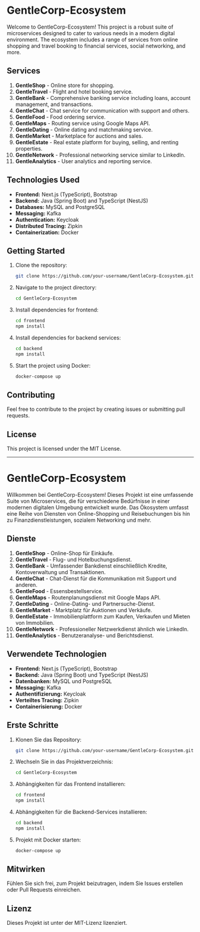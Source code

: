 # GentleCorp-Ecosystem

Welcome to GentleCorp-Ecosystem! This project is a robust suite of microservices designed to cater to various needs in a modern digital environment. The ecosystem includes a range of services from online shopping and travel booking to financial services, social networking, and more.

## Services

1. **GentleShop** - Online store for shopping.
2. **GentleTravel** - Flight and hotel booking service.
3. **GentleBank** - Comprehensive banking service including loans, account management, and transactions.
4. **GentleChat** - Chat service for communication with support and others.
5. **GentleFood** - Food ordering service.
6. **GentleMaps** - Routing service using Google Maps API.
7. **GentleDating** - Online dating and matchmaking service.
8. **GentleMarket** - Marketplace for auctions and sales.
9. **GentleEstate** - Real estate platform for buying, selling, and renting properties.
10. **GentleNetwork** - Professional networking service similar to LinkedIn.
11. **GentleAnalytics** - User analytics and reporting service.

## Technologies Used

- **Frontend:** Next.js (TypeScript), Bootstrap
- **Backend:** Java (Spring Boot) and TypeScript (NestJS)
- **Databases:** MySQL and PostgreSQL
- **Messaging:** Kafka
- **Authentication:** Keycloak
- **Distributed Tracing:** Zipkin
- **Containerization:** Docker

## Getting Started

1. Clone the repository:
    ```bash
    git clone https://github.com/your-username/GentleCorp-Ecosystem.git
    ```

2. Navigate to the project directory:
    ```bash
    cd GentleCorp-Ecosystem
    ```

3. Install dependencies for frontend:
    ```bash
    cd frontend
    npm install
    ```

4. Install dependencies for backend services:
    ```bash
    cd backend
    npm install
    ```

5. Start the project using Docker:
    ```bash
    docker-compose up
    ```

## Contributing

Feel free to contribute to the project by creating issues or submitting pull requests.

## License

This project is licensed under the MIT License.

---

# GentleCorp-Ecosystem

Willkommen bei GentleCorp-Ecosystem! Dieses Projekt ist eine umfassende Suite von Microservices, die für verschiedene Bedürfnisse in einer modernen digitalen Umgebung entwickelt wurde. Das Ökosystem umfasst eine Reihe von Diensten von Online-Shopping und Reisebuchungen bis hin zu Finanzdienstleistungen, sozialem Networking und mehr.

## Dienste

1. **GentleShop** - Online-Shop für Einkäufe.
2. **GentleTravel** - Flug- und Hotelbuchungsdienst.
3. **GentleBank** - Umfassender Bankdienst einschließlich Kredite, Kontoverwaltung und Transaktionen.
4. **GentleChat** - Chat-Dienst für die Kommunikation mit Support und anderen.
5. **GentleFood** - Essensbestellservice.
6. **GentleMaps** - Routenplanungsdienst mit Google Maps API.
7. **GentleDating** - Online-Dating- und Partnersuche-Dienst.
8. **GentleMarket** - Marktplatz für Auktionen und Verkäufe.
9. **GentleEstate** - Immobilienplattform zum Kaufen, Verkaufen und Mieten von Immobilien.
10. **GentleNetwork** - Professioneller Netzwerkdienst ähnlich wie LinkedIn.
11. **GentleAnalytics** - Benutzeranalyse- und Berichtsdienst.

## Verwendete Technologien

- **Frontend:** Next.js (TypeScript), Bootstrap
- **Backend:** Java (Spring Boot) und TypeScript (NestJS)
- **Datenbanken:** MySQL und PostgreSQL
- **Messaging:** Kafka
- **Authentifizierung:** Keycloak
- **Verteiltes Tracing:** Zipkin
- **Containerisierung:** Docker

## Erste Schritte

1. Klonen Sie das Repository:
    ```bash
    git clone https://github.com/your-username/GentleCorp-Ecosystem.git
    ```

2. Wechseln Sie in das Projektverzeichnis:
    ```bash
    cd GentleCorp-Ecosystem
    ```

3. Abhängigkeiten für das Frontend installieren:
    ```bash
    cd frontend
    npm install
    ```

4. Abhängigkeiten für die Backend-Services installieren:
    ```bash
    cd backend
    npm install
    ```

5. Projekt mit Docker starten:
    ```bash
    docker-compose up
    ```

## Mitwirken

Fühlen Sie sich frei, zum Projekt beizutragen, indem Sie Issues erstellen oder Pull Requests einreichen.

## Lizenz

Dieses Projekt ist unter der MIT-Lizenz lizenziert.
